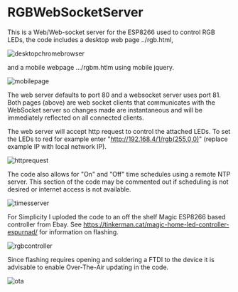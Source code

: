 # RGBWebSocketServer
This is a Web/Web-socket server for the ESP8266 used to control RGB LEDs, the code includes a desktop web page ../rgb.html,

![desktopchromebrowser](https://cloud.githubusercontent.com/assets/11177814/25767020/30aeaa42-31c4-11e7-9686-260a80b2de99.png)

and a mobile webpage .../rgbm.htlm using mobile jquery. 

![mobilepage](https://cloud.githubusercontent.com/assets/11177814/25767125/ddcf814c-31c4-11e7-9207-cdb236cda2ea.png)

The web server defaults to port 80 and a websocket server uses port 81. Both pages (above) are web socket clients that communicates with the WebSocket server so changes made are instantaneous and will be immediately reflected on all connected clients. 

The web server will accept http request to control the attached LEDs. To set the LEDs to red for example enter "http://192.168.4/1/rgb(255,0,0)" (replace example IP with local network IP).

![httprequest](https://cloud.githubusercontent.com/assets/11177814/25767634/4875b62a-31c9-11e7-9ced-df78f96ceb16.png)

The code also allows for "On" and "Off" time schedules using a remote NTP server. This section of the code may be commented out if scheduling is not desired or internet access is not available.

![timesserver](https://cloud.githubusercontent.com/assets/11177814/25767487/b1b71d6a-31c7-11e7-8252-658d7cbf1cc7.png)

For Simplicity I uploded the code to an off the shelf Magic ESP8266 based controller from Ebay. See https://tinkerman.cat/magic-home-led-controller-espurnad/ for information on flashing.

![rgbcontroller](https://cloud.githubusercontent.com/assets/11177814/25767714/e3ad6a84-31c9-11e7-9022-e4db67aba57d.png)

Since flashing requires opening and soldering a FTDI to the device it is advisable to enable Over-The-Air updating in the code.

![ota](https://cloud.githubusercontent.com/assets/11177814/25768112/c9e0de98-31cd-11e7-97d8-47869949c280.png)


